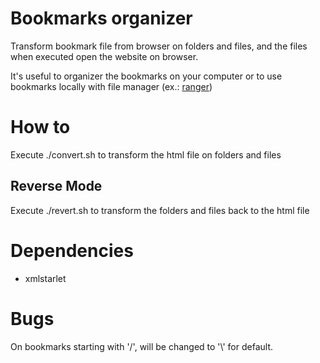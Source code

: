 # Bookmarks organizer

Transform bookmark file from browser on folders and files, and the files when executed open the website on browser.

It's useful to organizer the bookmarks on your computer or 
to use bookmarks locally with file manager (ex.: [ranger](https://ranger.github.io/))

# How to
Execute ./convert.sh to transform the html file on folders and files

## Reverse Mode
Execute ./revert.sh to transform the folders and files back to the html file

# Dependencies
* xmlstarlet

# Bugs
On bookmarks starting with '/', will be changed to '\\' for default.



